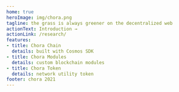 ```yaml
---
home: true
heroImage: img/chora.png
tagline: the grass is always greener on the decentralized web
actionText: Introduction →
actionLink: /research/
features:
- title: Chora Chain
  details: built with Cosmos SDK
- title: Chora Modules
  details: custom blockchain modules
- title: Chora Token
  details: network utility token
footer: chora 2021
---
```

